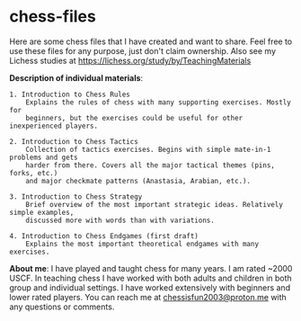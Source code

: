 # chess-files
Here are some chess files that I have created and want to share. Feel free to use these files for any purpose, just don't claim ownership. Also see my Lichess studies at https://lichess.org/study/by/TeachingMaterials

**Description of individual materials**:

    1. Introduction to Chess Rules
        Explains the rules of chess with many supporting exercises. Mostly for
        beginners, but the exercises could be useful for other inexperienced players.
    
    2. Introduction to Chess Tactics
        Collection of tactics exercises. Begins with simple mate-in-1 problems and gets
        harder from there. Covers all the major tactical themes (pins, forks, etc.)
        and major checkmate patterns (Anastasia, Arabian, etc.).

    3. Introduction to Chess Strategy
        Brief overview of the most important strategic ideas. Relatively simple examples,
        discussed more with words than with variations.

    4. Introduction to Chess Endgames (first draft)
        Explains the most important theoretical endgames with many exercises.
        
**About me**: I have played and taught chess for many years. I am rated ~2000 USCF. In teaching chess I have worked with both adults and children in both group and individual settings. I have worked extensively with beginners and lower rated players. You can reach me at chessisfun2003@proton.me with any questions or comments.
